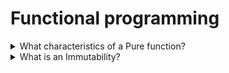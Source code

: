 # Functional programming

<details>
  <summary>What characteristics of a Pure function?</summary>

**Idempotence** is a property of an expression to have the same output with an equal input. This term is applicable, e.g., to functions or REST API methods. Notice, that idempotent function still can have side effects.

**Side effects** are any effects produced during an execution of some function/method which is not reflected in its output and usually not its direct goal. Examples: modifying a value of a global variable, any other I/O (screen, file, etc.), calling other side effect functions.

**Pure functions** are idempotent functions without side effects. The purity simplifies a testing process, allows chaining of function calls, allows cashing because of referential transparency.

**Referential transparency** is a property of an expression to stay the same after replacing it with its corresponding value (and vice-versa). Pure functions are always referentially transparent, and we can easily replace them with their output.

</details>

<details>
  <summary>What is an Immutability?</summary>

**Weak immutability** - The state of an object consists of two parts: its fields (shape/type) and its values (appearance/instance). If an object's shape cannot be changed, but its appearance can - we call this weak immutability. In JavaScript, objects are high mutable by design. We can alter their shape as well as their appearance.

**Strong immutability** - In contrast, strong immutability means the impossibility of changing anything about an object's state, neither fields nor values. In JavaScript, under the hood, e.g., strings are strongly immutable (but in the language user's point of view, all the primitives in JS are weakly immutable till you do not force them to strong immutability with the const keyword).

</details>
